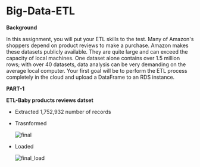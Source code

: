 # Big-Data-ETL

**Background**

In this assignment, you will put your ETL skills to the test. Many of Amazon's shoppers depend on product reviews to make a purchase. Amazon makes these datasets publicly available. They are quite large and can exceed the capacity of local machines. One dataset alone contains over 1.5 million rows; with over 40 datasets, data analysis can be very demanding on the average local computer. Your first goal will be to perform the ETL process completely in the cloud and upload a DataFrame to an RDS instance.

**PART-1**

**ETL-Baby products reviews datset**

* Extracted 1,752,932 number of records

* Trasnformed 

  ![final](https://user-images.githubusercontent.com/112193116/221992871-d866d08a-87b6-41cb-b213-42c6bd35a3d8.png)
  
* Loaded

  ![final_load](https://user-images.githubusercontent.com/112193116/221993896-89e9c600-bd31-49c5-9801-7fdbaddec719.png)
